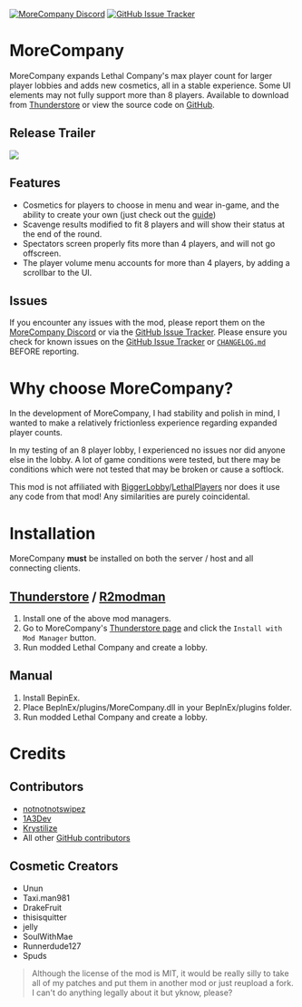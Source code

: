 [![MoreCompany Discord](https://img.shields.io/badge/MoreCompany%20Discord-5865F2?style=for-the-badge)](https://discord.gg/cKa6sPBFZ9) [![GitHub Issue Tracker](https://img.shields.io/badge/Issue%20Tracker-2dba4e?style=for-the-badge)](https://github.com/notnotnotswipez/MoreCompany/issues)
# MoreCompany

MoreCompany expands Lethal Company's max player count for larger player lobbies and adds new cosmetics, all in a stable experience. Some UI elements may not fully support more than 8 players. Available to download from [Thunderstore](https://thunderstore.io/c/lethal-company/p/notnotnotswipez/MoreCompany/) or view the source code on [GitHub](https://github.com/notnotnotswipez/MoreCompany).

## Release Trailer
[![](http://img.youtube.com/vi/yHxU4YrA8Ag/0.jpg)](http://www.youtube.com/watch?v=yHxU4YrA8Ag "MoreCompany Launch Trailer on YouTube")

## Features
- Cosmetics for players to choose in menu and wear in-game, and the ability to create your own (just check out the [guide](https://github.com/notnotnotswipez/MoreCompany/wiki/Cosmetic-Creation))
- Scavenge results modified to fit 8 players and will show their status at the end of the round.
- Spectators screen properly fits more than 4 players, and will not go offscreen.
- The player volume menu accounts for more than 4 players, by adding a scrollbar to the UI.

## Issues
If you encounter any issues with the mod, please report them on the [MoreCompany Discord](https://discord.gg/cKa6sPBFZ9) or via the [GitHub Issue Tracker](https://github.com/notnotnotswipez/MoreCompany/issues). Please ensure you check for known issues on the [GitHub Issue Tracker](https://github.com/notnotnotswipez/MoreCompany/issues) or [`CHANGELOG.md`](https://github.com/notnotnotswipez/MoreCompany/blob/master/CHANGELOG.md) BEFORE reporting.

# Why choose MoreCompany?
In the development of MoreCompany, I had stability and polish in mind, I wanted to make a relatively frictionless experience regarding expanded player counts.

In my testing of an 8 player lobby, I experienced no issues nor did anyone else in the lobby. A lot of game conditions were tested, but there may be conditions which were not tested that may be broken or cause a softlock.

This mod is not affiliated with [BiggerLobby](https://thunderstore.io/c/lethal-company/p/bizzlemip/BiggerLobby/)/[LethalPlayers](https://thunderstore.io/c/lethal-company/p/Lightmaxifrvr/LethalPlayers/) nor does it use any code from that mod! Any similarities are purely coincidental.

# Installation
MoreCompany **must** be installed on both the server / host and all connecting clients.
## [Thunderstore](https://www.overwolf.com/app/Thunderstore-Thunderstore_Mod_Manager) / [R2modman](https://r2modman.net/)
1. Install one of the above mod managers.
2. Go to MoreCompany's [Thunderstore page](https://thunderstore.io/c/lethal-company/p/notnotnotswipez/MoreCompany/) and click the `Install with Mod Manager` button.
3. Run modded Lethal Company and create a lobby.

## Manual
1. Install BepinEx.
2. Place BepInEx/plugins/MoreCompany.dll in your BepInEx/plugins folder.
3. Run modded Lethal Company and create a lobby.

# Credits
## Contributors
- [notnotnotswipez](https://github.com/notnotnotswipez)
- [1A3Dev](https://github.com/1A3Dev)
- [Krystilize](https://github.com/KrystilizeNevaDies)
- All other [GitHub contributors](https://github.com/notnotnotswipez/MoreCompany/graphs/contributors)

## Cosmetic Creators
- Unun
- Taxi.man981
- DrakeFruit
- thisisquitter
- jelly
- SoulWithMae
- Runnerdude127
- Spuds

> Although the license of the mod is MIT, it would be really silly to take all of my patches and put them in another mod or just reupload a fork. I can't do anything legally about it but yknow, please?